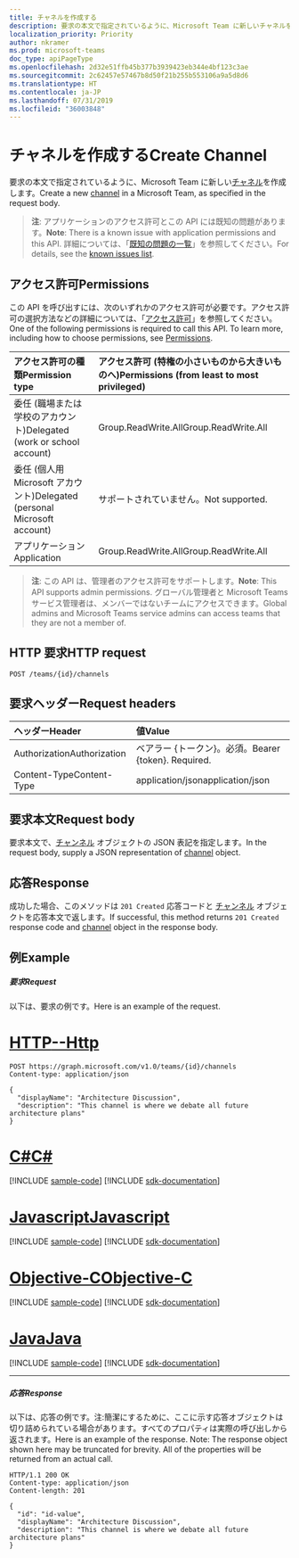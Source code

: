 ```yaml
---
title: チャネルを作成する
description: 要求の本文で指定されているように、Microsoft Team に新しいチャネルを作成します。
localization_priority: Priority
author: nkramer
ms.prod: microsoft-teams
doc_type: apiPageType
ms.openlocfilehash: 2d32e51ffb45b377b3939423eb344e4bf123c3ae
ms.sourcegitcommit: 2c62457e57467b8d50f21b255b553106a9a5d8d6
ms.translationtype: HT
ms.contentlocale: ja-JP
ms.lasthandoff: 07/31/2019
ms.locfileid: "36003848"
---
```

# <a name="create-channel"></a><span data-ttu-id="95522-103">チャネルを作成する</span><span class="sxs-lookup"><span data-stu-id="95522-103">Create Channel</span></span>



<span data-ttu-id="95522-104">要求の本文で指定されているように、Microsoft Team に新しい[チャネル](../resources/channel.md)を作成します。</span><span class="sxs-lookup"><span data-stu-id="95522-104">Create a new [channel](../resources/channel.md) in a Microsoft Team, as specified in the request body.</span></span>

> <span data-ttu-id="95522-105">**注**: アプリケーションのアクセス許可とこの API には既知の問題があります。</span><span class="sxs-lookup"><span data-stu-id="95522-105">**Note**: There is a known issue with application permissions and this API.</span></span> <span data-ttu-id="95522-106">詳細については、「[既知の問題の一覧](/graph/known-issues#application-permissions)」を参照してください。</span><span class="sxs-lookup"><span data-stu-id="95522-106">For details, see the [known issues list](/graph/known-issues#application-permissions).</span></span>

## <a name="permissions"></a><span data-ttu-id="95522-107">アクセス許可</span><span class="sxs-lookup"><span data-stu-id="95522-107">Permissions</span></span>
<span data-ttu-id="95522-p102">この API を呼び出すには、次のいずれかのアクセス許可が必要です。アクセス許可の選択方法などの詳細については、「[アクセス許可](/graph/permissions-reference)」を参照してください。</span><span class="sxs-lookup"><span data-stu-id="95522-p102">One of the following permissions is required to call this API. To learn more, including how to choose permissions, see [Permissions](/graph/permissions-reference).</span></span>


|<span data-ttu-id="95522-110">アクセス許可の種類</span><span class="sxs-lookup"><span data-stu-id="95522-110">Permission type</span></span>      | <span data-ttu-id="95522-111">アクセス許可 (特権の小さいものから大きいものへ)</span><span class="sxs-lookup"><span data-stu-id="95522-111">Permissions (from least to most privileged)</span></span>              |
|:--------------------|:---------------------------------------------------------|
|<span data-ttu-id="95522-112">委任 (職場または学校のアカウント)</span><span class="sxs-lookup"><span data-stu-id="95522-112">Delegated (work or school account)</span></span> | <span data-ttu-id="95522-113">Group.ReadWrite.All</span><span class="sxs-lookup"><span data-stu-id="95522-113">Group.ReadWrite.All</span></span>    |
|<span data-ttu-id="95522-114">委任 (個人用 Microsoft アカウント)</span><span class="sxs-lookup"><span data-stu-id="95522-114">Delegated (personal Microsoft account)</span></span> | <span data-ttu-id="95522-115">サポートされていません。</span><span class="sxs-lookup"><span data-stu-id="95522-115">Not supported.</span></span>    |
|<span data-ttu-id="95522-116">アプリケーション</span><span class="sxs-lookup"><span data-stu-id="95522-116">Application</span></span> | <span data-ttu-id="95522-117">Group.ReadWrite.All</span><span class="sxs-lookup"><span data-stu-id="95522-117">Group.ReadWrite.All</span></span>    |

> <span data-ttu-id="95522-118">**注**: この API は、管理者のアクセス許可をサポートします。</span><span class="sxs-lookup"><span data-stu-id="95522-118">**Note**: This API supports admin permissions.</span></span> <span data-ttu-id="95522-119">グローバル管理者と Microsoft Teams サービス管理者は、メンバーではないチームにアクセスできます。</span><span class="sxs-lookup"><span data-stu-id="95522-119">Global admins and Microsoft Teams service admins can access teams that they are not a member of.</span></span>

## <a name="http-request"></a><span data-ttu-id="95522-120">HTTP 要求</span><span class="sxs-lookup"><span data-stu-id="95522-120">HTTP request</span></span>
<!-- { "blockType": "ignored" } -->
```http
POST /teams/{id}/channels
```
## <a name="request-headers"></a><span data-ttu-id="95522-121">要求ヘッダー</span><span class="sxs-lookup"><span data-stu-id="95522-121">Request headers</span></span>
| <span data-ttu-id="95522-122">ヘッダー</span><span class="sxs-lookup"><span data-stu-id="95522-122">Header</span></span>       | <span data-ttu-id="95522-123">値</span><span class="sxs-lookup"><span data-stu-id="95522-123">Value</span></span> |
|:---------------|:--------|
| <span data-ttu-id="95522-124">Authorization</span><span class="sxs-lookup"><span data-stu-id="95522-124">Authorization</span></span>  | <span data-ttu-id="95522-p104">ベアラー {トークン}。必須。</span><span class="sxs-lookup"><span data-stu-id="95522-p104">Bearer {token}. Required.</span></span>  |
| <span data-ttu-id="95522-127">Content-Type</span><span class="sxs-lookup"><span data-stu-id="95522-127">Content-Type</span></span>  | <span data-ttu-id="95522-128">application/json</span><span class="sxs-lookup"><span data-stu-id="95522-128">application/json</span></span>  |

## <a name="request-body"></a><span data-ttu-id="95522-129">要求本文</span><span class="sxs-lookup"><span data-stu-id="95522-129">Request body</span></span>
<span data-ttu-id="95522-130">要求本文で、[チャンネル](../resources/channel.md) オブジェクトの JSON 表記を指定します。</span><span class="sxs-lookup"><span data-stu-id="95522-130">In the request body, supply a JSON representation of [channel](../resources/channel.md) object.</span></span>

## <a name="response"></a><span data-ttu-id="95522-131">応答</span><span class="sxs-lookup"><span data-stu-id="95522-131">Response</span></span>

<span data-ttu-id="95522-132">成功した場合、このメソッドは `201 Created` 応答コードと [チャンネル](../resources/channel.md) オブジェクトを応答本文で返します。</span><span class="sxs-lookup"><span data-stu-id="95522-132">If successful, this method returns `201 Created` response code and [channel](../resources/channel.md) object in the response body.</span></span>

## <a name="example"></a><span data-ttu-id="95522-133">例</span><span class="sxs-lookup"><span data-stu-id="95522-133">Example</span></span>
##### <a name="request"></a><span data-ttu-id="95522-134">要求</span><span class="sxs-lookup"><span data-stu-id="95522-134">Request</span></span>
<span data-ttu-id="95522-135">以下は、要求の例です。</span><span class="sxs-lookup"><span data-stu-id="95522-135">Here is an example of the request.</span></span>

# <a name="httptabhttp"></a>[<span data-ttu-id="95522-136">HTTP</span><span class="sxs-lookup"><span data-stu-id="95522-136">--Http</span></span>](#tab/http)
<!-- {
  "blockType": "request",
  "name": "create_channel_from_group"
}-->
```http
POST https://graph.microsoft.com/v1.0/teams/{id}/channels
Content-type: application/json

{
  "displayName": "Architecture Discussion",
  "description": "This channel is where we debate all future architecture plans"
}
```
# <a name="ctabcsharp"></a>[<span data-ttu-id="95522-137">C#</span><span class="sxs-lookup"><span data-stu-id="95522-137">C#</span></span>](#tab/csharp)
[!INCLUDE [sample-code](../includes/snippets/csharp/create-channel-from-group-csharp-snippets.md)]
[!INCLUDE [sdk-documentation](../includes/snippets/snippets-sdk-documentation-link.md)]

# <a name="javascripttabjavascript"></a>[<span data-ttu-id="95522-138">Javascript</span><span class="sxs-lookup"><span data-stu-id="95522-138">Javascript</span></span>](#tab/javascript)
[!INCLUDE [sample-code](../includes/snippets/javascript/create-channel-from-group-javascript-snippets.md)]
[!INCLUDE [sdk-documentation](../includes/snippets/snippets-sdk-documentation-link.md)]

# <a name="objective-ctabobjc"></a>[<span data-ttu-id="95522-139">Objective-C</span><span class="sxs-lookup"><span data-stu-id="95522-139">Objective-C</span></span>](#tab/objc)
[!INCLUDE [sample-code](../includes/snippets/objc/create-channel-from-group-objc-snippets.md)]
[!INCLUDE [sdk-documentation](../includes/snippets/snippets-sdk-documentation-link.md)]

# <a name="javatabjava"></a>[<span data-ttu-id="95522-140">Java</span><span class="sxs-lookup"><span data-stu-id="95522-140">Java</span></span>](#tab/java)
[!INCLUDE [sample-code](../includes/snippets/java/create-channel-from-group-java-snippets.md)]
[!INCLUDE [sdk-documentation](../includes/snippets/snippets-sdk-documentation-link.md)]

---

##### <a name="response"></a><span data-ttu-id="95522-141">応答</span><span class="sxs-lookup"><span data-stu-id="95522-141">Response</span></span>
<span data-ttu-id="95522-p105">以下は、応答の例です。注:簡潔にするために、ここに示す応答オブジェクトは切り詰められている場合があります。すべてのプロパティは実際の呼び出しから返されます。</span><span class="sxs-lookup"><span data-stu-id="95522-p105">Here is an example of the response. Note: The response object shown here may be truncated for brevity. All of the properties will be returned from an actual call.</span></span>
<!-- {
  "blockType": "response",
  "truncated": true,
  "@odata.type": "microsoft.graph.channel"
} -->
```http
HTTP/1.1 200 OK
Content-type: application/json
Content-length: 201

{
  "id": "id-value",
  "displayName": "Architecture Discussion",
  "description": "This channel is where we debate all future architecture plans"
}
```

<!-- uuid: 8fcb5dbc-d5aa-4681-8e31-b001d5168d79
2015-10-25 14:57:30 UTC -->
<!-- {
  "type": "#page.annotation",
  "description": "Create Channel",
  "keywords": "",
  "section": "documentation",
  "tocPath": "",
  "suppressions": [
  ]
}-->
